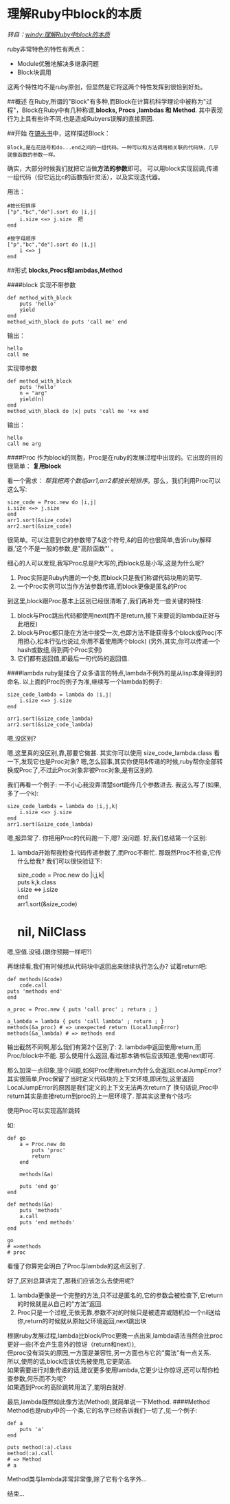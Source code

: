 理解Ruby中block的本质
============
*转自：[windy:理解Ruby中block的本质](http://ruby-windy.iteye.com/blog/1197302)*

ruby非常特色的特性有两点：

* Module优雅地解决多继承问题
* Block块调用

这两个特性均不是ruby原创，但显然是它将这两个特性发挥到很恰到好处。

##概述
在Ruby,所谓的"Block"有多种,而Block在计算机科学理论中被称为"过程"，Block在Ruby中有几种称谓,**blocks, Procs ,lambdas 和 Method**. 
其中表现行为上具有些许不同,也是造成Rubyers误解的直接原因. 

##开始
在[镐头书]()中，这样描述Block：

	Block,是在花括号和do...end之间的一组代码。一种可以和方法调用相关联的代码块，几乎就像函数的参数一样。

确实，大部分时候我们就把它当做**方法的参数**即可。
可以用block实现回调,传递一组代码（但它远比c的函数指针灵活），以及实现迭代器。

用法：

	#按长短排序
	["p","bc","de"].sort do |i,j|  
  		i.size <=> j.size  把
	end

	#按字母顺序  
	["p","bc","de"].sort do |i,j|  
  		i <=> j  
	end  

##形式
**blocks,Procs和lambdas,Method**

####block
实现不带参数

	def method_with_block
		puts 'hello'  
  		yield  
	end  
	method_with_block do puts 'call me' end 

输出：

	hello
	call me

实现带参数

	def method_with_block
		puts 'hello'
		n = "arg"  
  		yield(n)  
	end  
	method_with_block do |x| puts 'call me '+x end 

输出：

	hello
	call me arg

####Proc
作为block的同胞，Proc是在ruby的发展过程中出现的。它出现的目的很简单： **复用block**

看一个需求： *帮我把两个数组arr1,arr2都按长短排序*。那么，我们利用Proc可以这么写: 
	
	size_code = Proc.new do |i,j|  
  	i.size <=> j.size  
	end  
	arr1.sort(&size_code)  
	arr2.sort(&size_code) 
很简单。可以注意到它的参数带了&这个符号,&的目的也很简单,告诉ruby解释器,'这个不是一般的参数,是"高阶函数"' 。

细心的人可以发现,我写Proc总是P大写的,而block总是小写,这是为什么呢? 

1. Proc实际是Ruby内置的一个类,而block只是我们称谓代码块用的简写. 
2. 一个Proc实例可以当作方法参数传递,而block更像是匿名的Proc 

到这里,block跟Proc基本上区别已经很清晰了,我们再补充一些关键的特性: 

1. block与Proc跳出代码都使用next(而不是return,接下来要说的lambda正好与此相反) 
2. block与Proc都只能在方法中接受一次,也即方法不能获得多个block或Proc(不用担心,松本行弘也说过,你用不着使用两个block) (另外,其实,你可以传递一个hash或数组,得到两个Proc实例) 
3. 它们都有返回值,即最后一句代码的返回值.

####lambda
ruby是揉合了众多语言的特点,lambda不例外的是从lisp本身得到的命名.
以上面的Proc的例子为准,继续写一个lambda的例子: 

	size_code_lambda = lambda do |i,j|  
  		i.size <=> j.size  
	end  
  
	arr1.sort(&size_code_lambda)  
	arr2.sort(&size_code_lambda)  

嗯,没区别? 

嗯,这里真的没区别,靠,那要它做甚. 
其实你可以使用 size_code_lambda.class 看一下,发现它也是Proc对象? 
嗯,怎么回事,其实你使用&传递的时候,ruby帮你全部转换成Proc了,不过此Proc对象非彼Proc对象,是有区别的. 

我们再看一个例子: 
一不小心我没弄清楚sort能传几个参数进去. 
我这么写了(如果,多了一个k): 

	size_code_lambda = lambda do |i,j,k|  
  		i.size <=> j.size  
	end  
	arr1.sort(&size_code_lambda)  

嗯,报异常了. 
你把用Proc的代码跑一下,嗯? 没问题. 
好,我们总结第一个区别: 
1. lambda开始帮我检查代码传递参数了,而Proc不帮忙. 
那既然Proc不检查,它传什么给我? 我们可以很快验证下: 

	size_code = Proc.new do |i,j,k|  
  		puts k,k.class  
  	i.size <=> j.size  
	end  
	arr1.sort(&size_code)  
	# nil, NilClass  

嗯,空值.没错.(跟你预期一样吧?) 

再继续看,我们有时候想从代码块中返回出来继续执行怎么办? 
试着return吧: 

	def methods(&code)  
  		code.call  
  	puts 'methods end'  
	end  
  
	a_proc = Proc.new { puts 'call proc' ; return ; }  
  
	a_lambda = lambda { puts 'call lambda' ; return ; }  
	methods(&a_proc) # => unexpected return (LocalJumpError)  
	methods(&a_lambda) # => methods end  


输出截然不同啊,那么我们有第2个区别了: 
2. lambda中返回使用return,而Proc/block中不能. 
那么使用什么返回,看过那本镐书后应该知道,使用next即可. 

那么加深一点印象,提个问题,如何Proc使用return为什么会返回LocalJumpError? 
其实很简单,Proc保留了当时定义代码块的上下文环境,即闭包,这里返回LocalJumpError的原因是我们定义的上下文无法再次return了 
换句话说,Proc中return其实是直接return到proc的上一层环境了. 
那其实这里有个技巧: 

使用Proc可以实现高阶跳转 

如: 

	def go  
  		a = Proc.new do   
    		puts 'proc'  
    		return  
  		end  
    
  		methods(&a)  
    
  		puts 'end go'  
	end  
  
	def methods(&a)  
  		puts 'methods'  
  		a.call  
  		puts 'end methods'  
	end  
  
	go  
	# =>methods  
	# proc  

看懂了你算完全明白了Proc与lambda的这点区别了. 

好了,区别总算讲完了,那我们应该怎么去使用呢? 
1. lambda更像是一个完整的方法,只不过是匿名的,它的参数会被检查下,它return的时候就是从自己的"方法"返回. 
2. Proc只是一个过程,无依无靠,参数不对的时候只是被遗弃或随机捡一个nil送给你,return的时候就从原始父环境返回,next跳出块

根据ruby发展过程,lambda比block/Proc更晚一点出来,lambda语法当然会比proc更好一些(不会产生意外的惊讶（return和next）),  
但proc没有消失的原因,一方面是兼容性,另一方面也与它的"魔法"有一点关系.   
所以,使用的话,block应该优先被使用,它更简洁.   
如果需要进行对象传递的话,建议更多使用lambda,它更少让你惊讶,还可以帮你检查参数,何乐而不为呢?   
如果遇到Proc的高阶跳转用法了,能明白就好.   

最后,lambda既然如此像方法(Method),就简单说一下Method.
####Method
Method也是ruby中的一个类,它的名字已经告诉我们一切了,见一个例子: 

	def a  
  		puts 'a'  
	end  
  
	puts method(:a).class  
	method(:a).call  
	# => Method  
	# a

Method类与lambda非常非常像,除了它有个名字外... 

结束...